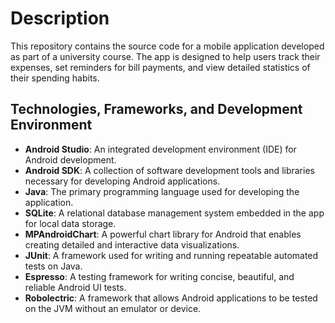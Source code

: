 # Description
This repository contains the source code for a mobile application developed as part of a university course. The app is designed to help users track their expenses, set reminders for bill payments, and view detailed statistics of their spending habits.

## Technologies, Frameworks, and Development Environment
- **Android Studio**: An integrated development environment (IDE) for Android development.
- **Android SDK**: A collection of software development tools and libraries necessary for developing Android applications.
- **Java**: The primary programming language used for developing the application.
- **SQLite**: A relational database management system embedded in the app for local data storage.
- **MPAndroidChart**: A powerful chart library for Android that enables creating detailed and interactive data visualizations.
- **JUnit**: A framework used for writing and running repeatable automated tests on Java.
- **Espresso**: A testing framework for writing concise, beautiful, and reliable Android UI tests.
- **Robolectric**: A framework that allows Android applications to be tested on the JVM without an emulator or device.
